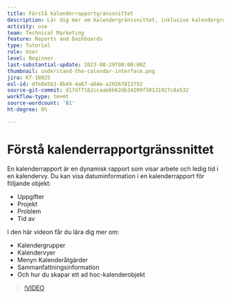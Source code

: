 ```yaml
---
title: Förstå kalenderrapportgränssnittet
description: Lär dig mer om kalendergränssnittet, inklusive kalendergrupperingar, vyer och åtgärder.
activity: use
team: Technical Marketing
feature: Reports and Dashboards
type: Tutorial
role: User
level: Beginner
last-substantial-update: 2023-08-29T00:00:00Z
thumbnail: understand-the-calendar-interface.png
jira: KT-10025
exl-id: dfe8e5b1-8b49-4a67-a64e-a20267813752
source-git-commit: d17df7162ccaab6b62db34209f50131927c0a532
workflow-type: tm+mt
source-wordcount: '81'
ht-degree: 0%

---
```


# Förstå kalenderrapportgränssnittet

En kalenderrapport är en dynamisk rapport som visar arbete och ledig tid i en kalendervy. Du kan visa datuminformation i en kalenderrapport för följande objekt:

* Uppgifter
* Projekt
* Problem
* Tid av

I den här videon får du lära dig mer om:

* Kalendergrupper
* Kalendervyer
* Menyn Kalenderåtgärder
* Sammanfattningsinformation
* Och hur du skapar ett ad hoc-kalenderobjekt

>[!VIDEO](https://video.tv.adobe.com/v/3438763/?quality=12&learn=on&enablevpops&captions=swe)
